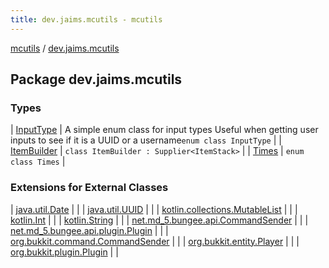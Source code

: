 ```yaml
---
title: dev.jaims.mcutils - mcutils
---
```


[mcutils](../index.html) / [dev.jaims.mcutils](./index.html)

## Package dev.jaims.mcutils

### Types

| [InputType](-input-type/index.html) | A simple enum class for input types Useful when getting user inputs to see if it is a UUID or a username`enum class InputType` |
| [ItemBuilder](-item-builder/index.html) | `class ItemBuilder : Supplier<ItemStack>` |
| [Times](-times/index.html) | `enum class Times` |

### Extensions for External Classes

| [java.util.Date](java.util.-date/index.html) |  |
| [java.util.UUID](java.util.-u-u-i-d/index.html) |  |
| [kotlin.collections.MutableList](kotlin.collections.-mutable-list/index.html) |  |
| [kotlin.Int](kotlin.-int/index.html) |  |
| [kotlin.String](kotlin.-string/index.html) |  |
| [net.md_5.bungee.api.CommandSender](net.md_5.bungee.api.-command-sender/index.html) |  |
| [net.md_5.bungee.api.plugin.Plugin](net.md_5.bungee.api.plugin.-plugin/index.html) |  |
| [org.bukkit.command.CommandSender](org.bukkit.command.-command-sender/index.html) |  |
| [org.bukkit.entity.Player](org.bukkit.entity.-player/index.html) |  |
| [org.bukkit.plugin.Plugin](org.bukkit.plugin.-plugin/index.html) |  |

